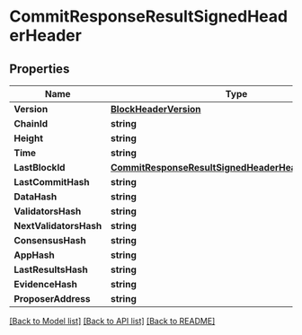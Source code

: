 # CommitResponseResultSignedHeaderHeader

## Properties

Name | Type | Description | Notes
------------ | ------------- | ------------- | -------------
**Version** | [**BlockHeaderVersion**](BlockHeader_version.md) |  | 
**ChainId** | **string** |  | 
**Height** | **string** |  | 
**Time** | **string** |  | 
**LastBlockId** | [**CommitResponseResultSignedHeaderHeaderLastBlockId**](CommitResponse_result_signed_header_header_last_block_id.md) |  | 
**LastCommitHash** | **string** |  | 
**DataHash** | **string** |  | 
**ValidatorsHash** | **string** |  | 
**NextValidatorsHash** | **string** |  | 
**ConsensusHash** | **string** |  | 
**AppHash** | **string** |  | 
**LastResultsHash** | **string** |  | 
**EvidenceHash** | **string** |  | 
**ProposerAddress** | **string** |  | 

[[Back to Model list]](../README.md#documentation-for-models) [[Back to API list]](../README.md#documentation-for-api-endpoints) [[Back to README]](../README.md)


